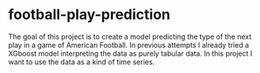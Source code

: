 # football-play-prediction
The goal of this project is to create a model predicting the type of the next play in a game of American Football. In previous attempts I already tried a XGboost model interpreting the data as purely tabular data. In this project I want to use the data as a kind of time series.
